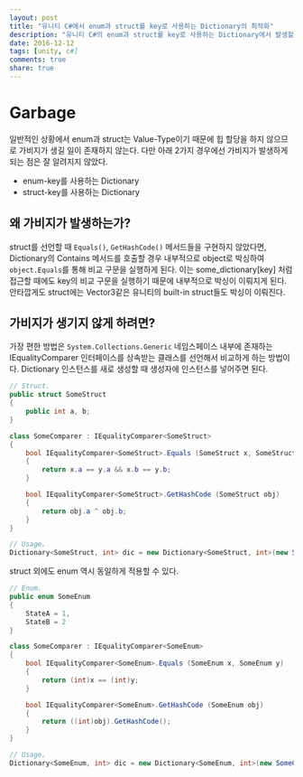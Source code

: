 ```yaml
---
layout: post
title: "유니티 C#에서 enum과 struct를 key로 사용하는 Dictionary의 최적화"
description: "유니티 C#의 enum과 struct를 key로 사용하는 Dictionary에서 발생할 수 있는 가비지들과, 최적화의 방법으로 IEqualityComparer를 통한 방법에 대해 알아본다."
date: 2016-12-12
tags: [unity, c#]
comments: true
share: true
---
```


# Garbage
일반적인 상황에서 enum과 struct는 Value-Type이기 때문에 힙 할당을 하지 않으므로 가비지가 생길 일이 존재하지 않는다.
다만 아래 2가지 경우에선 가비지가 발생하게 되는 점은 잘 알려지지 않았다.

* enum-key를 사용하는 Dictionary
* struct-key를 사용하는 Dictionary

## 왜 가비지가 발생하는가?
struct를 선언할 때 `Equals()`, `GetHashCode()` 메서드들을 구현하지 않았다면, Dictionary의 Contains 메서드를 호출할 경우 내부적으로 object로 박싱하여 `object.Equals`를 통해 비교 구문을 실행하게 된다.
이는 some_dictionary[key] 처럼 접근할 때에도 key의 비교 구문을 실행하기 때문에 내부적으로 박싱이 이뤄지게 된다.
안타깝게도 struct에는 Vector3같은 유니티의 built-in struct들도 박싱이 이뤄진다.

## 가비지가 생기지 않게 하려면?
가장 편한 방법은 `System.Collections.Generic` 네임스페이스 내부에 존재하는 IEqualityComparer<T> 인터페이스를 상속받는 클래스를 선언해서 비교하게 하는 방법이다.
Dictionary 인스턴스를 새로 생성할 때 생성자에 인스턴스를 넣어주면 된다.

```csharp
// Struct.
public struct SomeStruct
{
    public int a, b;
}

class SomeComparer : IEqualityComparer<SomeStruct>
{
    bool IEqualityComparer<SomeStruct>.Equals (SomeStruct x, SomeStruct y)
    {
        return x.a == y.a && x.b == y.b;
    }

    bool IEqualityComparer<SomeStruct>.GetHashCode (SomeStruct obj)
    {
        return obj.a ^ obj.b;
    }
}

// Usage.
Dictionary<SomeStruct, int> dic = new Dictionary<SomeStruct, int>(new SomeComparer());
```

struct 외에도 enum 역시 동일하게 적용할 수 있다.

```csharp
// Enum.
public enum SomeEnum
{
    StateA = 1,
    StateB = 2
}

class SomeComparer : IEqualityComparer<SomeEnum>
{
    bool IEqualityComparer<SomeEnum>.Equals (SomeEnum x, SomeEnum y)
    {
        return (int)x == (int)y;
    }

    bool IEqualityComparer<SomeEnum>.GetHashCode (SomeEnum obj)
    {
        return ((int)obj).GetHashCode();
    }
}

// Usage.
Dictionary<SomeEnum, int> dic = new Dictionary<SomeEnum, int>(new SomeComparer());
```
